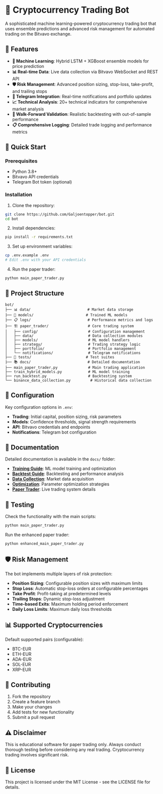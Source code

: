 # 🤖 Cryptocurrency Trading Bot

A sophisticated machine learning-powered cryptocurrency trading bot that uses ensemble predictions and advanced risk management for automated trading on the Bitvavo exchange.

## 🌟 Features

- **🧠 Machine Learning**: Hybrid LSTM + XGBoost ensemble models for price prediction
- **📊 Real-time Data**: Live data collection via Bitvavo WebSocket and REST API
- **🛡️ Risk Management**: Advanced position sizing, stop-loss, take-profit, and trailing stops
- **📱 Telegram Integration**: Real-time notifications and portfolio updates
- **📈 Technical Analysis**: 20+ technical indicators for comprehensive market analysis
- **🔄 Walk-Forward Validation**: Realistic backtesting with out-of-sample performance
- **📋 Comprehensive Logging**: Detailed trade logging and performance metrics

## 🚀 Quick Start

### Prerequisites

- Python 3.8+
- Bitvavo API credentials
- Telegram Bot token (optional)

### Installation

1. Clone the repository:
```bash
git clone https://github.com/Galjoentopper/bot.git
cd bot
```

2. Install dependencies:
```bash
pip install -r requirements.txt
```

3. Set up environment variables:
```bash
cp .env.example .env
# Edit .env with your API credentials
```

4. Run the paper trader:
```bash
python main_paper_trader.py
```

## 📂 Project Structure

```
bot/
├── 📊 data/                          # Market data storage
├── 🧠 models/                        # Trained ML models
├── 📋 logs/                          # Performance metrics and logs
├── 🏗️ paper_trader/                  # Core trading system
│   ├── config/                       # Configuration management
│   ├── data/                         # Data collection modules
│   ├── models/                       # ML model handlers
│   ├── strategy/                     # Trading strategy logic
│   ├── portfolio/                    # Portfolio management
│   └── notifications/                # Telegram notifications
├── 🧪 tests/                         # Test suites
├── 📚 docs/                          # Detailed documentation
├── main_paper_trader.py              # Main trading application
├── train_hybrid_models.py            # ML model training
├── run_backtest.py                   # Backtesting system
└── binance_data_collection.py         # Historical data collection
```

## 🔧 Configuration

Key configuration options in `.env`:

- **Trading**: Initial capital, position sizing, risk parameters
- **Models**: Confidence thresholds, signal strength requirements
- **API**: Bitvavo credentials and endpoints
- **Notifications**: Telegram bot configuration

## 📖 Documentation

Detailed documentation is available in the `docs/` folder:

- **[Training Guide](docs/README_TRAINING.md)**: ML model training and optimization
- **[Backtest Guide](docs/README_BACKTEST.md)**: Backtesting and performance analysis
- **[Data Collection](docs/README_DATA_COLLECTOR.md)**: Market data acquisition
- **[Optimization](docs/README_OPTIMIZATION.md)**: Parameter optimization strategies
- **[Paper Trader](docs/README_paper_trader.md)**: Live trading system details

## 🧪 Testing

Check the functionality with the main scripts:
```bash
python main_paper_trader.py
```

Run the enhanced paper trader:
```bash
python enhanced_main_paper_trader.py
```

## 🛡️ Risk Management

The bot implements multiple layers of risk protection:

- **Position Sizing**: Configurable position sizes with maximum limits
- **Stop Loss**: Automatic stop-loss orders at configurable percentages
- **Take Profit**: Profit-taking at predetermined levels
- **Trailing Stops**: Dynamic stop-loss adjustment
- **Time-based Exits**: Maximum holding period enforcement
- **Daily Loss Limits**: Maximum daily loss thresholds

## 📊 Supported Cryptocurrencies

Default supported pairs (configurable):
- BTC-EUR
- ETH-EUR
- ADA-EUR
- SOL-EUR
- XRP-EUR

## 🤝 Contributing

1. Fork the repository
2. Create a feature branch
3. Make your changes
4. Add tests for new functionality
5. Submit a pull request

## ⚠️ Disclaimer

This is educational software for paper trading only. Always conduct thorough testing before considering any real trading. Cryptocurrency trading involves significant risk.

## 📄 License

This project is licensed under the MIT License - see the LICENSE file for details.